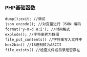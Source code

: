 ### PHP基础函数
	dump();exit; //调试
	json_encode(); //对变量进行 JSON 编码
	format('y-m-d H:i'); //时间格式
	explode(); //字符串转为数组
	file_put_contents() //字符串写入文件中
	hex2bin() //16进制转为ASCII
	file_exists() //检查文件或目录是否存在